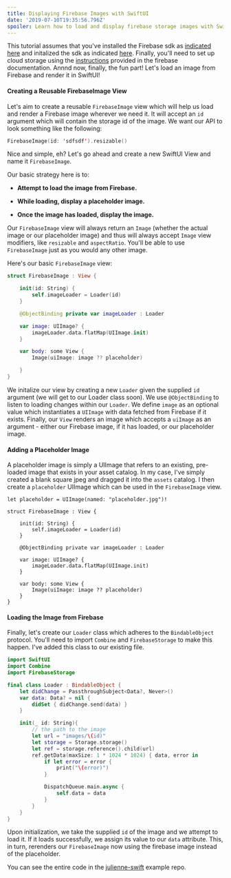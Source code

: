 ```yaml
---
title: Displaying Firebase Images with SwiftUI
date: '2019-07-10T19:35:56.796Z'
spoiler: Learn how to load and display firebase storage images with SwiftUI
---
```


This tutorial assumes that you've installed the Firebase sdk as [indicated here](https://firebase.google.com/docs/ios/setup) and initalized the sdk as indicated [here](https://firebase.google.com/docs/auth/ios/start). Finally, you'll need to set up cloud storage using the [instructions](https://firebase.google.com/docs/storage/ios/start) provided in the firebase documentation. Annnd now, finally, the fun part! Let's load an image from Firebase and render it in SwiftUI!

#### Creating a Reusable FirebaseImage View

Let's aim to create a reusable `FirebaseImage` view which will help us load and render a Firebase image wherever we need it. It will accept an `id` argument which will contain the storage id of the image. We want our API to look something like the following:

```swift
FirebaseImage(id: 'sdfsdf').resizable()
```

Nice and simple, eh? Let's go ahead and create a new SwiftUI View and name it `FirebaseImage`.

Our basic strategy here is to:

- **Attempt to load the image from Firebase.**

- **While loading, display a placeholder image.**

- **Once the image has loaded, display the image.**

Our `FirebaseImage` view will always return an `Image` (whether the actual image or our placeholder image) and thus will always accept `Image` view modifiers, like `resizable` and `aspectRatio`. You'll be able to use `FirebaseImage` just as you would any other image.

Here's our basic `FirebaseImage` view:

```swift
struct FirebaseImage : View {

    init(id: String) {
        self.imageLoader = Loader(id)
    }

    @ObjectBinding private var imageLoader : Loader

    var image: UIImage? {
        imageLoader.data.flatMap(UIImage.init)
    }

    var body: some View {
        Image(uiImage: image ?? placeholder)

    }
}
```

We initalize our view by creating a new `Loader` given the supplied `id` argument (we will get to our Loader class soon). We use `@ObjectBinding` to listen to loading changes within our `Loader`. We define `image` as an optional value which instantiates a `UIImage` with data fetched from Firebase if it exists. Finally, our `View` renders an image which accepts a `uiImage` as an argument - either our Firebase image, if it has loaded, or our placeholder image.

#### Adding a Placeholder Image

A placeholder image is simply a UIImage that refers to an existing, pre-loaded image that exists in your asset catalog. In my case, I've simply created a blank square jpeg and dragged it into the `assets` catalog. I then create a `placeholder` UIImage which can be used in the `FirebaseImage` view.

```swift{1}
let placeholder = UIImage(named: "placeholder.jpg")!

struct FirebaseImage : View {

    init(id: String) {
        self.imageLoader = Loader(id)
    }

    @ObjectBinding private var imageLoader : Loader

    var image: UIImage? {
        imageLoader.data.flatMap(UIImage.init)
    }

    var body: some View {
        Image(uiImage: image ?? placeholder)
    }
}
```

#### Loading the Image from Firebase

Finally, let's create our `Loader` class which adheres to the `BindableObject` protocol. You'll need to import `Combine` and `FirebaseStorage` to make this happen. I've added this class to our existing file.

```swift
import SwiftUI
import Combine
import FirebaseStorage

final class Loader : BindableObject {
    let didChange = PassthroughSubject<Data?, Never>()
    var data: Data? = nil {
        didSet { didChange.send(data) }
    }

    init(_ id: String){
        // the path to the image
        let url = "images/\(id)"
        let storage = Storage.storage()
        let ref = storage.reference().child(url)
        ref.getData(maxSize: 1 * 1024 * 1024) { data, error in
            if let error = error {
                print("\(error)")
            }

            DispatchQueue.main.async {
                self.data = data
            }
        }
    }
}
```

Upon initialization, we take the supplied `id` of the image and we attempt to load it. If it loads successfully, we assign its value to our `data` attribute. This, in turn, rerenders our `FirebaseImage` now using the firebase image instead of the placeholder.

You can see the entire code in the [julienne-swift](https://github.com/bmcmahen/julienne-swift/blob/master/julienne/FirebaseImage.swift) example repo.
